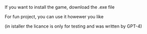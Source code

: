 If you want to install the game, download the .exe file

















For fun project, you can use it howewer you like



(in istaller the licance is only for testing and was written by GPT-4)
